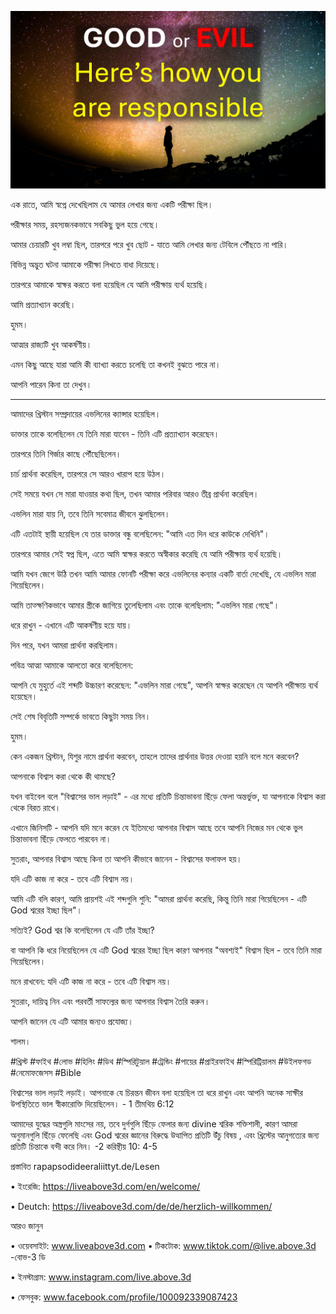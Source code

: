 ![Video cover image](../cover.jpg)

এক রাতে, আমি স্বপ্নে দেখেছিলাম যে আমার লেখার জন্য একটি পরীক্ষা ছিল।

পরীক্ষার সময়, রহস্যজনকভাবে সবকিছু ভুল হয়ে গেছে।

আমার চেয়ারটি খুব লম্বা ছিল, তারপরে পরে খুব ছোট - যাতে আমি লেখার জন্য টেবিলে পৌঁছতে না পারি।

বিভিন্ন অদ্ভুত ঘটনা আমাকে পরীক্ষা লিখতে বাধা দিয়েছে।

তারপরে আমাকে স্বাক্ষর করতে বলা হয়েছিল যে আমি পরীক্ষায় ব্যর্থ হয়েছি।

আমি প্রত্যাখ্যান করেছি।

হুমম।

আত্মার রাজ্যটি খুব আকর্ষণীয়।

এমন কিছু আছে যারা আমি কী ব্যাখ্যা করতে চলেছি তা কখনই বুঝতে পারে না।

আপনি পারেন কিনা তা দেখুন।

---

আমাদের খ্রিস্টান সম্প্রদায়ের এভলিনের ক্যান্সার হয়েছিল।

ডাক্তার তাকে বলেছিলেন যে তিনি মারা যাবেন - তিনি এটি প্রত্যাখ্যান করেছেন।

তারপরে তিনি গির্জার কাছে পৌঁছেছিলেন।

চার্চ প্রার্থনা করেছিল, তারপরে সে আরও খারাপ হয়ে উঠল।

সেই সময়ে যখন সে মারা যাওয়ার কথা ছিল, তখন আমার পরিবার আরও তীব্র প্রার্থনা করেছিল।

এভলিন মারা যায় নি, তবে তিনি সবেমাত্র জীবনে ঝুলছিলেন।

এটি এতটাই স্থায়ী হয়েছিল যে তার ডাক্তার বন্ধু বলেছিলেন: "আমি এত দিন ধরে কাউকে দেখিনি"।

তারপরে আমার সেই স্বপ্ন ছিল, এতে আমি স্বাক্ষর করতে অস্বীকার করেছি যে আমি পরীক্ষায় ব্যর্থ হয়েছি।

আমি যখন জেগে উঠি তখন আমি আমার ফোনটি পরীক্ষা করে এভলিনের কন্যার একটি বার্তা দেখেছি, যে এভলিন মারা গিয়েছিলেন।

আমি তাত্ক্ষণিকভাবে আমার স্ত্রীকে জাগিয়ে তুলেছিলাম এবং তাকে বলেছিলাম: "এভলিন মারা গেছে"।

ধরে রাখুন - এখানে এটি আকর্ষণীয় হয়ে যায়।

দিন পরে, যখন আমরা প্রার্থনা করছিলাম।

পবিত্র আত্মা আমাকে আলতো করে বলেছিলেন:

আপনি যে মুহুর্তে এই শব্দটি উচ্চারণ করেছেন: "এভলিন মারা গেছে", আপনি স্বাক্ষর করেছেন যে আপনি পরীক্ষায় ব্যর্থ হয়েছেন।

সেই শেষ বিবৃতিটি সম্পর্কে ভাবতে কিছুটা সময় নিন।

হুমম।

কেন একজন খ্রিস্টান, যিশুর নামে প্রার্থনা করবেন, তাহলে তাদের প্রার্থনার উত্তর দেওয়া হয়নি বলে মনে করবেন?

আপনাকে বিশ্বাস করা থেকে কী থামছে?

যখন বাইবেল বলে "বিশ্বাসের ভাল লড়াই" - এর মধ্যে প্রতিটি চিন্তাভাবনা ছিঁড়ে ফেলা অন্তর্ভুক্ত, যা আপনাকে বিশ্বাস করা থেকে বিরত রাখে।

এখানে জিনিসটি - আপনি যদি মনে করেন যে ইতিমধ্যে আপনার বিশ্বাস আছে তবে আপনি নিজের মন থেকে ভুল চিন্তাভাবনা ছিঁড়ে ফেলতে পারবেন না।

সুতরাং, আপনার বিশ্বাস আছে কিনা তা আপনি কীভাবে জানেন - বিশ্বাসের ফলাফল হয়।

যদি এটি কাজ না করে - তবে এটি বিশ্বাস নয়।

আমি এটি বলি কারণ, আমি প্রায়শই এই শব্দগুলি শুনি: "আমরা প্রার্থনা করেছি, কিন্তু তিনি মারা গিয়েছিলেন - এটি God শ্বরের ইচ্ছা ছিল"।

সত্যিই? God শ্বর কি বলেছিলেন যে এটি তাঁর ইচ্ছা?

বা আপনি কি ধরে নিয়েছিলেন যে এটি God শ্বরের ইচ্ছা ছিল কারণ আপনার "অবশ্যই" বিশ্বাস ছিল - তবে তিনি মারা গিয়েছিলেন।

মনে রাখবেন: যদি এটি কাজ না করে - তবে এটি বিশ্বাস নয়।

সুতরাং, দায়িত্ব নিন এবং পরবর্তী সাফল্যের জন্য আপনার বিশ্বাস তৈরি করুন।

আপনি জানেন যে এটি আমার জন্যও প্রযোজ্য।

শালম।

#খ্রিস্ট #ফাইথ #লোভ #হিলিং #ডিথ #স্পিরিটুয়াল #ট্রেন্ডিং #পায়ের #প্রাইরফাইথ #স্পিরিট্রিয়ালম #উইলফগড #নেমোফজেসস #Bible









 বিশ্বাসের ভাল লড়াই লড়াই। আপনাকে যে চিরন্তন জীবন বলা হয়েছিল তা ধরে রাখুন এবং আপনি অনেক সাক্ষীর উপস্থিতিতে ভাল স্বীকারোক্তি দিয়েছিলেন। - 1 তীমথিয় 6:12

আমাদের যুদ্ধের অস্ত্রগুলি মাংসের নয়, তবে দুর্গগুলি ছিঁড়ে ফেলার জন্য divine শ্বরিক শক্তিশালী, কারণ আমরা অনুমানগুলি ছিঁড়ে ফেলেছি এবং God শ্বরের জ্ঞানের বিরুদ্ধে উত্থাপিত প্রতিটি উঁচু বিষয় , এবং খ্রিস্টের আনুগত্যের জন্য প্রতিটি চিন্তাকে বন্দী করে নিন। -2 করিন্থীয় 10: 4-5

প্রস্তাবিত rapapsodideeraliittyt.de/Lesen

• ইংরেজি: https://liveabove3d.com/en/welcome/

• Deutch: https://liveabove3d.com/de/de/herzlich-willkommen/  

আরও জানুন

• ওয়েবসাইট: www.liveabove3d.com  • টিকটোক: www.tiktok.com/@live.above.3d -বোভ-3 ডি

• ইনস্টাগ্রাম: www.instagram.com/live.above.3d 

• ফেসবুক: www.facebook.com/profile/100092339087423